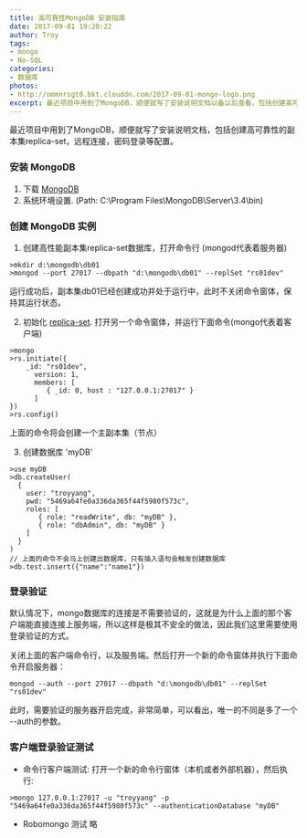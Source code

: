 ```yaml
---
title: 高可靠性MongoDB 安装指南
date: 2017-09-01 19:20:22
author: Troy 
tags: 
- mongo
- No-SQL
categories:
- 数据库
photos:
- http://ommnrsgt0.bkt.clouddn.com/2017-09-01-mongo-logo.png
excerpt: 最近项目中用到了MongoDB，顺便就写了安装说明文档以备以后查看，包括创建高可靠性的副本集replica-set，远程连接，密码登录等配置。
---
```


最近项目中用到了MongoDB，顺便就写了安装说明文档，包括创建高可靠性的副本集replica-set，远程连接，密码登录等配置。
### 安装 MongoDB

1. 下载 [MongoDB](https://www.mongodb.com/download-center?jmp=nav#community)
2. 系统环境设置. (Path: C:\Program Files\MongoDB\Server\3.4\bin)

### 创建 MongoDB 实例

1. 创建高性能副本集replica-set数据库，打开命令行 (mongod代表着服务器)
```
>mkdir d:\mongodb\db01
>mongod --port 27017 --dbpath "d:\mongodb\db01" --replSet "rs01dev"
```
运行成功后，副本集db01已经创建成功并处于运行中，此时不关闭命令窗体，保持其运行状态。

2. 初始化 [replica-set](https://docs.mongodb.com/manual/tutorial/deploy-replica-set/).
打开另一个命令窗体，并运行下面命令(mongo代表着客户端)
```
>mongo
>rs.initiate({
    _id: "rs01dev",
      version: 1,
      members: [
         { _id: 0, host : "127.0.0.1:27017" }
      ]
})
>rs.config()
```
上面的命令将会创建一个主副本集（节点）

3. 创建数据库 'myDB'
```
>use myDB
>db.createUser(
  {
    user: "troyyang",
    pwd: "5469a64fe0a336da365f44f5980f573c",
    roles: [
       { role: "readWrite", db: "myDB" },
       { role: "dbAdmin", db: "myDB" }
    ]
  }
)
// 上面的命令不会马上创建出数据库，只有插入语句会触发创建数据库
>db.test.insert({"name":"name1"})
```

###  登录验证
默认情况下，mongo数据库的连接是不需要验证的，这就是为什么上面的那个客户端能直接连接上服务端，所以这样是极其不安全的做法，因此我们这里需要使用登录验证的方式。

关闭上面的客户端命令行，以及服务端。然后打开一个新的命令窗体并执行下面命令开启服务器：
```
mongod --auth --port 27017 --dbpath "d:\mongodb\db01" --replSet "rs01dev"
```
此时，需要验证的服务器开启完成，非常简单，可以看出，唯一的不同是多了一个 --auth的参数。

###  客户端登录验证测试
* 命令行客户端测试: 打开一个新的命令行窗体（本机或者外部机器），然后执行:
```
>mongo 127.0.0.1:27017 -u "troyyang" -p "5469a64fe0a336da365f44f5980f573c" --authenticationDatabase "myDB"
```

* Robomongo 测试
略
